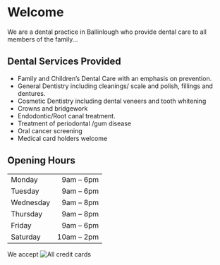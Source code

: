 # Welcome

We are a dental practice in Ballinlough who provide dental care to all
members of the family...
  
## Dental Services Provided

* Family and Children’s Dental Care with an emphasis on prevention.
* General Dentistry including cleanings/ scale and polish, fillings
  and dentures.
* Cosmetic Dentistry including dental veneers and tooth whitening
* Crowns and bridgework
* Endodontic/Root canal treatment.
* Treatment of periodontal /gum disease
* Oral cancer screening
* Medical card holders welcome

## Opening Hours

|             |                   |
|-------------|------------------:|
| Monday      |  9am –  6pm |
| Tuesday     |  9am –  6pm |
| Wednesday   |  9am –  8pm |
| Thursday    |  9am –  8pm |
| Friday      |  9am –  6pm |
| Saturday    |  10am – 2pm |

We accept ![All credit cards](/creditcards.png)

